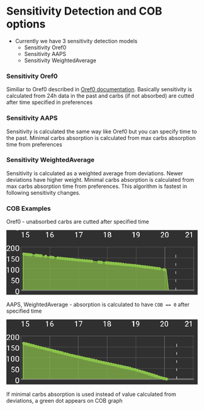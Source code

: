 # Sensitivity Detection and COB options

* Currently we have 3 sensitivity detection models
  * Sensitivity Oref0
  * Sensitivity AAPS
  * Sensitivity WeightedAverage

### Sensitivity Oref0

Similiar to Oref0 described in [Oref0 documentation](https://openaps.readthedocs.io/en/2017-05-21/docs/walkthrough/phase-4/advanced-features.html). Basically sensitivity is calculated from 24h data in the past and carbs (if not absorbed) are cutted after time specified in preferences

### Sensitivity AAPS

Sensitivity is calculated the same way like Oref0 but you can specify time to the past. Minimal carbs absorption is calculated from max carbs absorption time from preferences

### Sensitivity WeightedAverage

Sensitivity is calculated as a weighted average from deviations. Newer deviations have higher weight. Minimal carbs absorption is calculated from max carbs absorption time from preferences. This algorithm is fastest in following sensitivity changes.

### COB Examples

Oref0 - unabsorbed carbs are cutted after specified time

![COB from oref0](../images/cob_oref0.png)

AAPS, WeightedAverage - absorption is calculated to have `COB == 0` after specified time

![COB from AAPS](../images/cob_aaps.png)

If minimal carbs absorption is used instead of value calculated from deviations, a green dot appears on COB graph
